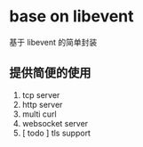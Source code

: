 # base on libevent

基于 libevent 的简单封装

## 提供简便的使用

1. tcp server
2. http server
3. multi curl
4. websocket server
5. [ todo ] tls support
